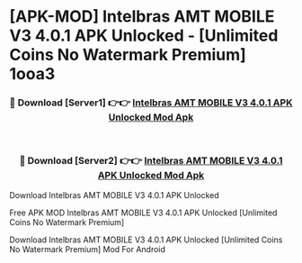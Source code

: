 # [APK-MOD] Intelbras AMT MOBILE V3 4.0.1 APK Unlocked - [Unlimited Coins No Watermark Premium] 1ooa3



<div align="center">
<h3>🔴 Download [Server1] 👉👉 <a href="https://momento.my/?title=Intelbras_AMT_MOBILE_V3_4.0.1_APK_Unlocked">Intelbras AMT MOBILE V3 4.0.1 APK Unlocked Mod Apk</a></h3><br>

<h3>🔴 Download [Server2] 👉👉 <a href="https://momento.my/?title=Intelbras_AMT_MOBILE_V3_4.0.1_APK_Unlocked">Intelbras AMT MOBILE V3 4.0.1 APK Unlocked Mod Apk</a></h3>
</div>



Download Intelbras AMT MOBILE V3 4.0.1 APK Unlocked 

Free APK MOD Intelbras AMT MOBILE V3 4.0.1 APK Unlocked [Unlimited Coins No Watermark Premium]

Download Intelbras AMT MOBILE V3 4.0.1 APK Unlocked [Unlimited Coins No Watermark Premium] Mod For Android

